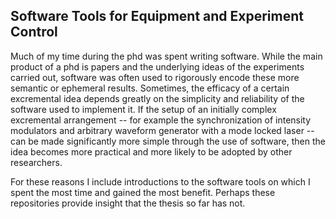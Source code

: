 ## Software Tools for Equipment and Experiment Control

Much of my time during the phd was spent writing software. While the main product of a phd is papers and the underlying ideas of the experiments carried out, software was often used to rigorously encode these more semantic or ephemeral results. Sometimes, the efficacy of a certain excremental idea depends greatly on the simplicity and reliability of the software used to implement it. If the setup of an initially complex excremental arrangement -- for example the synchronization of intensity modulators and arbitrary waveform generator with a mode locked laser -- can be made significantly more simple through the use of software, then the idea becomes more practical and more likely to be adopted by other researchers.

For these reasons I include introductions to the software tools on which I spent the most time and gained the most benefit. Perhaps these repositories provide insight that the thesis so far has not. 